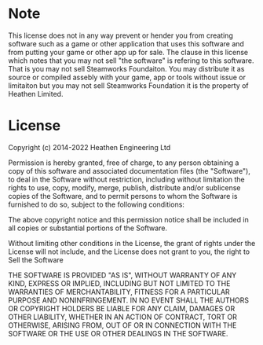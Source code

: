 # Note
This license does not in any way prevent or hender you from creating software such as a game or other application that uses this software and from putting your game or other app up for sale. The clause in this license which notes that you may not sell "the software" is refering to this software. That is you may not sell Steamworks Foundaiton. You may distribute it as source or compiled assebly with your game, app or tools without issue or limitaiton but you may not sell Steamworks Foundation it is the property of Heathen Limited.

# License

Copyright (c) 2014-2022 Heathen Engineering Ltd

Permission is hereby granted, free of charge, to any person obtaining a copy of this software and associated documentation files (the "Software"), to deal in the Software without restriction, including without limitation the rights to use, copy, modify, merge, publish, distribute and/or sublicense copies of the Software, and to permit persons to whom the Software is furnished to do so, subject to the following conditions:

The above copyright notice and this permission notice shall be included in all copies or substantial portions of the Software.

Without limiting other conditions in the License, the grant of rights under the License will not include, and the License does not grant to you, the right to Sell the Software

THE SOFTWARE IS PROVIDED "AS IS", WITHOUT WARRANTY OF ANY KIND, EXPRESS OR IMPLIED, INCLUDING BUT NOT LIMITED TO THE WARRANTIES OF MERCHANTABILITY, FITNESS FOR A PARTICULAR PURPOSE AND NONINFRINGEMENT. IN NO EVENT SHALL THE AUTHORS OR COPYRIGHT HOLDERS BE LIABLE FOR ANY CLAIM, DAMAGES OR OTHER LIABILITY, WHETHER IN AN ACTION OF CONTRACT, TORT OR OTHERWISE, ARISING FROM, OUT OF OR IN CONNECTION WITH THE SOFTWARE OR THE USE OR OTHER DEALINGS IN THE SOFTWARE.
